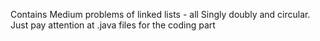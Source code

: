Contains Medium problems of linked lists - all Singly doubly and circular.
Just pay attention at .java files for the coding part
